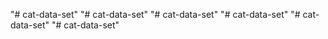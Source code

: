 "# cat-data-set" 
"# cat-data-set" 
"# cat-data-set" 
"# cat-data-set" 
"# cat-data-set" 
"# cat-data-set" 
